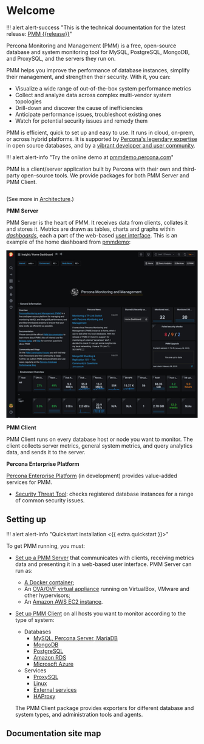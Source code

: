 # Welcome

!!! alert alert-success "This is the technical documentation for the latest release: [PMM {{release}}](release-notes/{{release}}.md)"

Percona Monitoring and Management (PMM) is a free, open-source database and system monitoring tool for MySQL, PostgreSQL, MongoDB, and ProxySQL, and the servers they run on.

PMM helps you improve the performance of database instances, simplify their management, and strengthen their security. With it, you can:

- Visualize a wide range of out-of-the-box system performance metrics
- Collect and analyze data across complex multi-vendor system topologies
- Drill-down and discover the cause of inefficiencies
- Anticipate performance issues, troubleshoot existing ones
- Watch for potential security issues and remedy them

PMM is efficient, quick to set up and easy to use. It runs in cloud, on-prem, or across hybrid platforms. It is supported by [Percona's legendary expertise](https://www.percona.com/services) in open source databases, and by a [vibrant developer and user community](https://www.percona.com/forums/questions-discussions/percona-monitoring-and-management).

!!! alert alert-info "Try the online demo at <a href='https://pmmdemo.percona.com/' target='_blank'>pmmdemo.percona.com</a>"

PMM is a client/server application built by Percona with their own and third-party open-source tools. We provide packages for both PMM Server and PMM Client.

```plantuml source="_resources/diagrams/1_PMM_Context.puml"
```

(See more in [Architecture](details/architecture.md).)

**PMM Server**

PMM Server is the heart of PMM. It receives data from clients, collates it and stores it. Metrics are drawn as tables, charts and graphs within [*dashboards*](details/dashboards/), each a part of the web-based [user interface](using/interface.md). This is an example of the home dashboard from [pmmdemo](https://pmmdemo.percona.com/):

![PMM Server user interface home page](_images/PMM_Home_Dashboard_TALL.jpg)

**PMM Client**

PMM Client runs on every database host or node you want to monitor. The client collects server metrics, general system metrics, and query analytics data, and sends it to the server.

**Percona Enterprise Platform**

[Percona Enterprise Platform](using/platform/) (in development) provides value-added services for PMM.

- [Security Threat Tool](using/platform/security-threat-tool.md): checks registered database instances for a range of common security issues.

## Setting up

!!! alert alert-info "Quickstart installation <{{ extra.quickstart }}>"

To get PMM running, you must:

- [Set up a PMM Server](setting-up/server/index.md) that communicates with clients, receiving metrics data and presenting it in a web-based user interface. PMM Server can run as:
	- [A Docker container](setting-up/server/docker.md);
	- An [OVA/OVF virtual appliance](setting-up/server/virtual-appliance.md) running on VirtualBox, VMware and other hypervisors;
	- An [Amazon AWS EC2 instance](setting-up/server/aws.md).
- [Set up PMM Client](setting-up/client/index.md) on all hosts you want to monitor according to the type of system:
	- Databases
		- [MySQL, Percona Server, MariaDB](setting-up/client/mysql.md)
		- [MongoDB](setting-up/client/mongodb.md)
		- [PostgreSQL](setting-up/client/postgresql.md)
		- [Amazon RDS](setting-up/client/aws.md)
		- [Microsoft Azure](setting-up/client/azure.md)
	- Services
		- [ProxySQL](setting-up/client/proxysql.md)
		- [Linux](setting-up/client/linux.md)
		- [External services](setting-up/client/external.md)
		- [HAProxy](setting-up/client/haproxy.md)

	The PMM Client package provides exporters for different database and system types, and administration tools and agents.

## Documentation site map

```plantuml format="svg_object" width="90%" height="90%" source="_resources/diagrams/Map.puml"
```
